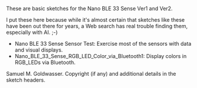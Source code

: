 These are basic sketches for the Nano BLE 33 Sense Ver1 and Ver2.

I put these here because while it's almost certain that sketches like these have been out
there for years, a Web search has real trouble finding them, especially with AI. ;-)

* Nano BLE 33 Sense Sensor Test: Exercise most of the sensors with data and visual displays.
* Nano_BLE_33_Sense_RGB_LED_Color_via_Bluetooth1: Display colors in RGB_LEDs via Bluetooth.

Samuel M. Goldwasser.  Copyright (if any) and additional details in the sketch headers.